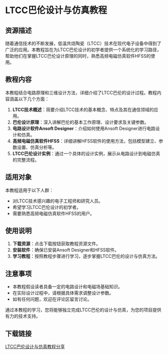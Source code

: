# LTCC巴伦设计与仿真教程

## 资源描述

随着通信技术的不断发展，低温共烧陶瓷（LTCC）技术在现代电子设备中得到了广泛的应用。本教程旨在为LTCC巴伦设计的初学者提供一个系统化的学习路径，帮助他们在掌握LTCC巴伦设计原理的同时，熟悉高频电磁仿真软件HFSS的使用。

## 教程内容

本教程结合电路原理和三维设计方法，详细介绍了LTCC巴伦的设计过程。教程内容涵盖以下几个方面：

1. **LTCC技术概述**：简要介绍LTCC技术的基本概念、特点及其在通信领域的应用。
2. **巴伦设计原理**：深入讲解巴伦的基本工作原理、设计要求及关键参数。
3. **电路设计软件Ansoft Designer**：介绍如何使用Ansoft Designer进行电路设计和仿真。
4. **高频电磁仿真软件HFSS**：详细讲解HFSS软件的使用方法，包括模型建立、参数设置、仿真分析等。
5. **LTCC巴伦设计实例**：通过一个具体的设计实例，展示从电路设计到电磁仿真的完整流程。

## 适用对象

本教程适用于以下人群：

- 对LTCC技术感兴趣的电子工程师和研究人员。
- 希望学习LTCC巴伦设计的初学者。
- 需要熟悉高频电磁仿真软件HFSS的用户。

## 使用说明

1. **下载资源**：点击下载按钮获取教程资源文件。
2. **安装软件**：确保已安装Ansoft Designer和HFSS软件。
3. **学习教程**：按照教程步骤进行学习，逐步掌握LTCC巴伦的设计与仿真方法。

## 注意事项

- 本教程假设读者具备一定的电路设计和电磁场基础知识。
- 在实际设计过程中，请根据具体需求调整设计参数。
- 如有任何问题，欢迎在评论区留言讨论。

通过本教程的学习，您将能够独立完成LTCC巴伦的设计与仿真，为您的项目提供有力的技术支持。

## 下载链接

[LTCC巴伦设计与仿真教程分享](https://pan.quark.cn/s/b9562531b666)